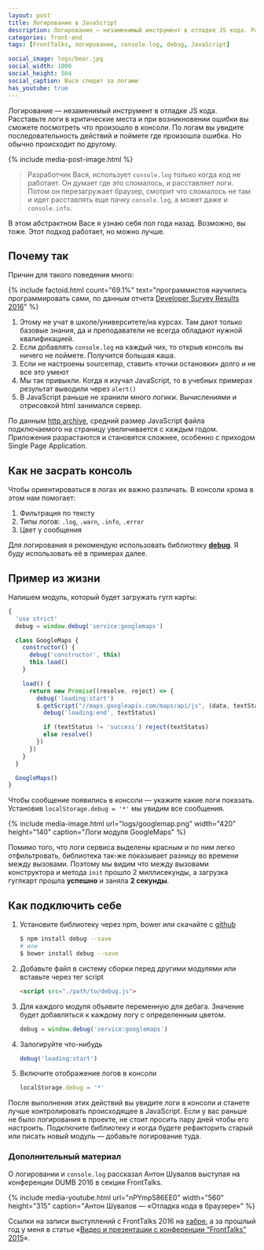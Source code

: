 ```yaml
---
layout: post
title: Логирование в JavaScript
description: Логирование — незаменимый инструмент в отладке JS кода. Расставьте логи в критические места и при возникновении ошибки вы сможете посмотреть что произошло в консоли.
categories: front-end
tags: [FrontTalks, логирование, console.log, debug, JavaScript]

social_image: logs/bear.jpg
social_width: 1008
social_height: 504
social_caption: Вася следит за логами
has_youtube: true
---
```


Логирование — незаменимый инструмент в отладке JS кода. Расставьте логи в критические места и при возникновении ошибки вы сможете посмотреть что произошло в консоли. По логам вы увидите последовательность действий и поймете где произошла ошибка. Но обычно происходит по другому.

{% include media-post-image.html %}

> Разработчик Вася, использует `console.log` только когда код не работает. Он думает где это сломалось, и расставляет логи. Потом он перезагружает браузер, смотрит что сломалось не там и идет расставлять еще пачку `console.log`, а может даже и `console.info`.

В этом абстрактном Васе я узнаю себя пол года назад. Возможно, вы тоже. Этот подход работает, но можно лучше.

## Почему так

Причин для такого поведения много:

{%
	include factoid.html
	count="69.1%"
	text="программистов научились программировать сами, по данным отчета <a href='#'>Developer Survey Results 2016</a>"
%}

1. Этому не учат в школе/университете/на курсах. Там дают только базовые знания, да и преподаватели не всегда обладают нужной квалификацией.
2. Если добавлять `console.log` на каждый чих, то открыв консоль вы ничего не поймете. Получится большая каша.
3. Если не настроены sourcemap, ставить «точки остановки» долго и не все это умеют
4. Мы так привыкли. Когда я изучал JavaScript, то в учебных примерах результат выводили через `alert()`
5. В JavaScript раньше не хранили много логики. Вычислениями и отрисовкой html занимался сервер.

По данным [http archive](http://httparchive.org), средний размер JavaScript файла подключаемого на страницу увеличивается с каждым годом. Приложения разрастаются и становятся сложнее, особенно с приходом Single Page Application.

## Как не засрать консоль

Чтобы ориентироваться в логах их важно различать. В консоли хрома в этом нам помогает:

1. Фильтрация по тексту
2. Типы логов: `.log`, `.warn`, `.info`, `.error`
3. Цвет у сообщения

<!-- Для фильтрации есть хороший способ — префиксы, но об этом чуть позже. -->

Для логирования я рекомендую использовать библиотеку **[debug](https://github.com/visionmedia/debug)**. Я буду использовать её в примерах далее.

## Пример из жизни

Напишем модуль, который будет загружать гугл карты:

```js
{
  'use strict'
  debug = window.debug('service:googlemaps')

  class GoogleMaps {
    constructor() {
      debug('constructor', this)
      this.load()
    }

    load() {
      return new Promise((resolve, reject) => {
        debug('loading:start')
        $.getScript("//maps.googleapis.com/maps/api/js", (data, textStatus) => {
          debug('loading:end', textStatus)

          if (textStatus != 'success') reject(textStatus)
          else resolve()
        })
      })
    }
  }

  GoogleMaps()
}
```

Чтобы сообщение появились в консоли — укажите какие логи показать. Установив `localStorage.debug = '*'` мы увидим все сообщения.

{%
	include media-image.html
	url="logs/googlemap.png"
	width="420"
	height="140"
	caption="Логи модуля GoogleMaps"
%}

Помимо того, что логи сервиса выделены красным и по ним легко отфильтровать, библиотека так-же показывает разницу во времени между вызовами. Поэтому мы видим что между вызовами конструктора и метода `init` прошло 2 миллисекунды, а загрузка гуглкарт прошла **успешно** и заняла **2 секунды**.

## Как подключить себе

1.  Установите библиотеку через npm, bower или скачайте с [github](https://github.com/visionmedia/debug)

	```bash
	$ npm install debug --save
	# или
	$ bower install debug --save
	```
2.  Добавьте файл в систему сборки перед другими модулями или вставьте через тег script

	```html
	<script src="./path/to/debug.js">
	```

3.  Для каждого модуля объявите переменную для дебага. Значение будет добавляться к каждому логу с определенным цветом.

	```js
	debug = window.debug('service:googlemaps')
	```
4.  Залогируйте что-нибудь

	```js
	debug('loading:start')
	```

5.  Включите отображение логов в консоли

	```js
	localStorage.debug = '*'
	```

После выполнения этих действий вы увидите логи в консоли и станете лучше контролировать происходящее в JavaScript. Если у вас раньше не было логирования в проекте, не стоит просить пару дней чтобы его настроить. Подключите библиотеку и когда будете рефакторить старый или писать новый модуль — добавьте логирование туда.

### Дополнительный материал

О логировании и `console.log` рассказал Антон Шувалов выступая на конференции DUMB 2016 в секции FrontTalks.

{%
	include media-youtube.html
	url="nPYmp586EE0"
	width="560"
	height="315"
	caption="Антон Шувалов — «Отладка кода в браузере»"
%}

Ссылки на записи выступлений с FrontTalks 2016 на [хабре](https://habrahabr.ru/company/it_people/blog/302286/), а за прошлый год у меня в статье «[Видео и презентации с конференции “FrontTalks” 2015](/front-end/front-talks/)».

